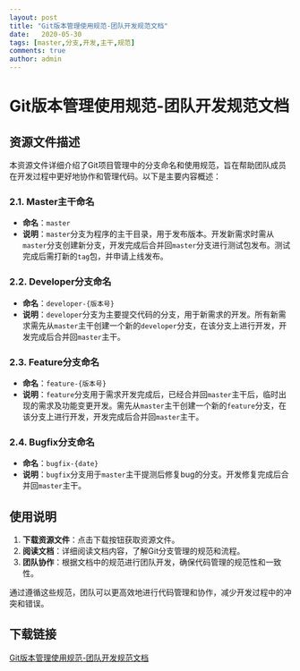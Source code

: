 ```yaml
---
layout: post
title: "Git版本管理使用规范-团队开发规范文档"
date:   2020-05-30
tags: [master,分支,开发,主干,规范]
comments: true
author: admin
---
```

# Git版本管理使用规范-团队开发规范文档

## 资源文件描述

本资源文件详细介绍了Git项目管理中的分支命名和使用规范，旨在帮助团队成员在开发过程中更好地协作和管理代码。以下是主要内容概述：

### 2.1. Master主干命名
- **命名**：`master`
- **说明**：`master`分支为程序的主干目录，用于发布版本。开发新需求时需从`master`分支创建新分支，开发完成后合并回`master`分支进行测试包发布。测试完成后需打新的`tag`包，并申请上线发布。

### 2.2. Developer分支命名
- **命名**：`developer-{版本号}`
- **说明**：`developer`分支为主要提交代码的分支，用于新需求的开发。所有新需求需先从`master`主干创建一个新的`developer`分支，在该分支上进行开发，开发完成后合并回`master`主干。

### 2.3. Feature分支命名
- **命名**：`feature-{版本号}`
- **说明**：`feature`分支用于需求开发完成后，已经合并回`master`主干后，临时出现的需求及功能变更开发。需先从`master`主干创建一个新的`feature`分支，在该分支上进行开发，开发完成后合并回`master`主干。

### 2.4. Bugfix分支命名
- **命名**：`bugfix-{date}`
- **说明**：`bugfix`分支用于`master`主干提测后修复bug的分支。开发修复完成后合并回`master`主干。

## 使用说明

1. **下载资源文件**：点击下载按钮获取资源文件。
2. **阅读文档**：详细阅读文档内容，了解Git分支管理的规范和流程。
3. **团队协作**：根据文档中的规范进行团队开发，确保代码管理的规范性和一致性。

通过遵循这些规范，团队可以更高效地进行代码管理和协作，减少开发过程中的冲突和错误。

## 下载链接

[Git版本管理使用规范-团队开发规范文档](https://pan.quark.cn/s/98e598625447)